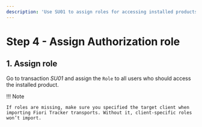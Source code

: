 ```yaml
---
description: 'Use SU01 to assign roles for accessing installed products.'
---
```

# Step 4 - Assign Authorization role

## 1. Assign role

Go to transaction *SU01* and assign the `Role` to all users who should access the installed product.

!!! Note

    If roles are missing, make sure you specified the target client when importing Fiori Tracker transports. Without it, client-specific roles won’t import.